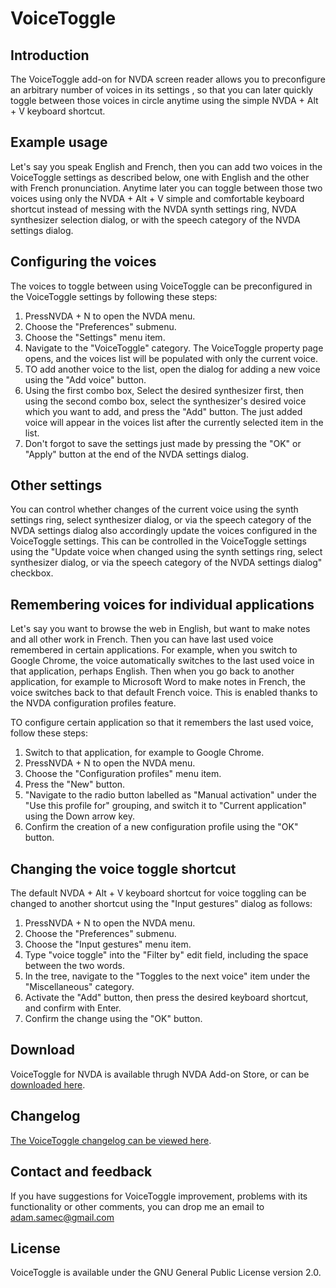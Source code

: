 # VoiceToggle

## Introduction

The VoiceToggle add-on for NVDA screen reader allows you to preconfigure an arbitrary number of voices in its settings , so that you can later quickly toggle between those voices in circle anytime using the simple NVDA + Alt + V keyboard shortcut.

## Example usage

Let's say you speak English and French, then you can add two voices in the VoiceToggle settings as described below, one with English and the other with French pronunciation. Anytime later you can toggle between those two voices using only the NVDA + Alt + V simple and comfortable keyboard shortcut instead of messing with the NVDA synth settings ring, NVDA synthesizer selection dialog, or with the speech category of the NVDA settings dialog.

## Configuring the voices

The voices to toggle between using VoiceToggle can be preconfigured in the VoiceToggle settings by following these steps:

1. PressNVDA + N to open the NVDA menu.
2. Choose the "Preferences" submenu.
3. Choose the "Settings" menu item.
4. Navigate to the "VoiceToggle" category. The VoiceToggle property page opens, and the voices list will be populated with only the current voice.
5. TO add another voice to the list, open the dialog for adding a new voice using the "Add voice" button.
6. Using the first combo box, Select the desired synthesizer first, then using the second combo box, select the synthesizer's desired voice which you want to add, and press the "Add" button. The just added voice will appear in the voices list after the currently selected item in the list.
7. Don't forgot to save the settings just made by pressing the "OK" or "Apply" button at the end of the NVDA settings dialog.

## Other settings

You can control whether changes of the current voice using the synth settings ring, select synthesizer dialog, or via the speech category of the NVDA settings dialog also accordingly update the voices configured in the VoiceToggle settings. This can be controlled in the VoiceToggle settings using the "Update voice when changed using the synth settings ring, select synthesizer dialog, or via the speech category of the NVDA settings dialog" checkbox.

## Remembering voices for individual applications

Let's say you want to browse the web in English, but want to make notes and all other work in French. Then you can have last used voice remembered in certain applications. For example, when you switch to Google Chrome, the voice automatically switches to the last used voice in that application, perhaps English. Then when you go back to another application, for example to Microsoft Word to make notes in French, the voice switches back to that default French voice. This is enabled thanks to the NVDA configuration profiles feature.

TO configure certain application so that it remembers the last used voice, follow these steps:

1. Switch to that application, for example to Google Chrome.
2. PressNVDA + N to open the NVDA menu.
3. Choose the "Configuration profiles" menu item.
4. Press the "New" button.
5. "Navigate to the radio button labelled as "Manual activation" under the "Use this profile for" grouping, and switch it to "Current application" using the Down arrow key.
6. Confirm the creation of a new configuration profile using the "OK" button.

## Changing the voice toggle shortcut

The default NVDA + Alt + V keyboard shortcut for voice toggling can be changed to another shortcut using the "Input gestures" dialog as follows:

1. PressNVDA + N to open the NVDA menu.
2. Choose the "Preferences" submenu.
3. Choose the "Input gestures" menu item.
4. Type "voice toggle" into the "Filter by" edit field, including the space between the two words.
5. In the tree, navigate to the "Toggles to the next voice" item under the "Miscellaneous" category.
6. Activate the "Add" button, then press the desired keyboard shortcut, and confirm with Enter.
7. Confirm the change using the "OK" button.

## Download

VoiceToggle for NVDA is available thrugh NVDA Add-on Store, or can be [downloaded here][VoiceToggle-download].

## Changelog

[The VoiceToggle changelog can be viewed here][changelog].

## Contact and feedback

If you have suggestions for VoiceToggle improvement, problems with its functionality or other comments, you can drop me an email to [adam.samec@gmail.com](mailto:adam.samec@gmail.com)

## License

VoiceToggle is available under the GNU General Public License version 2.0.

[VoiceToggle-download]: https://files.adamsamec.cz/apps/nvda/VoiceToggle.nvda-addon
[VoiceToggle-download-nvda-2023-1]: https://files.adamsamec.cz/apps/nvda/VoiceToggle-1.4.1.nvda-addon
[changelog]: https://github.com/adamsamec/VoiceToggle/blob/main/Changelog.md
